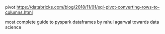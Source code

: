 pivot https://databricks.com/blog/2018/11/01/sql-pivot-converting-rows-to-columns.html


most complete guide to pyspark dataframes
by rahul agarwal     towards data science